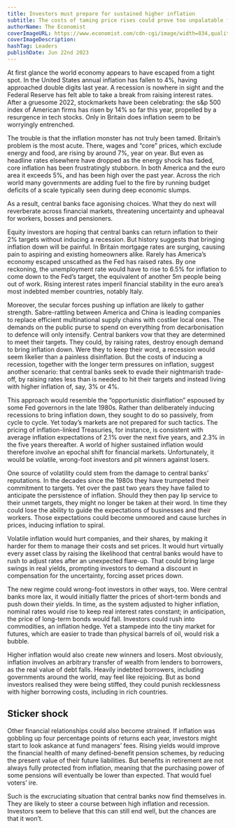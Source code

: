 ```yaml
---
title: Investors must prepare for sustained higher inflation
subtitle: The costs of taming price rises could prove too unpalatable for central banks
authorName: The Economist
coverImageURL: https://www.economist.com/cdn-cgi/image/width=834,quality=80,format=auto/content-assets/images/20230624_LDD002.jpg
coverImageDescription:  
hashTag: Leaders
publishDate: Jun 22nd 2023
---
```


At first glance the world economy appears to have escaped from a tight spot. In the United States annual inflation has fallen to 4%, having approached double digits last year. A recession is nowhere in sight and the Federal Reserve has felt able to take a break from raising interest rates. After a gruesome 2022, stockmarkets have been celebrating: the s&p 500 index of American firms has risen by 14% so far this year, propelled by a resurgence in tech stocks. Only in Britain does inflation seem to be worryingly entrenched.

The trouble is that the inflation monster has not truly been tamed. Britain’s problem is the most acute. There, wages and “core” prices, which exclude energy and food, are rising by around 7%, year on year. But even as headline rates elsewhere have dropped as the energy shock has faded, core inflation has been frustratingly stubborn. In both America and the euro area it exceeds 5%, and has been high over the past year. Across the rich world many governments are adding fuel to the fire by running budget deficits of a scale typically seen during deep economic slumps.

As a result, central banks face agonising choices. What they do next will reverberate across financial markets, threatening uncertainty and upheaval for workers, bosses and pensioners.

Equity investors are hoping that central banks can return inflation to their 2% targets without inducing a recession. But history suggests that bringing inflation down will be painful. In Britain mortgage rates are surging, causing pain to aspiring and existing homeowners alike. Rarely has America’s economy escaped unscathed as the Fed has raised rates. By one reckoning, the unemployment rate would have to rise to 6.5% for inflation to come down to the Fed’s target, the equivalent of another 5m people being out of work. Rising interest rates imperil financial stability in the euro area’s most indebted member countries, notably Italy.

Moreover, the secular forces pushing up inflation are likely to gather strength. Sabre-rattling between America and China is leading companies to replace efficient multinational supply chains with costlier local ones. The demands on the public purse to spend on everything from decarbonisation to defence will only intensify.
Central bankers vow that they are determined to meet their targets. They could, by raising rates, destroy enough demand to bring inflation down. Were they to keep their word, a recession would seem likelier than a painless disinflation. But the costs of inducing a recession, together with the longer term pressures on inflation, suggest another scenario: that central banks seek to evade their nightmarish trade-off, by raising rates less than is needed to hit their targets and instead living with higher inflation of, say, 3% or 4%.

This approach would resemble the “opportunistic disinflation” espoused by some Fed governors in the late 1980s. Rather than deliberately inducing recessions to bring inflation down, they sought to do so passively, from cycle to cycle. Yet today’s markets are not prepared for such tactics. The pricing of inflation-linked Treasuries, for instance, is consistent with average inflation expectations of 2.1% over the next five years, and 2.3% in the five years thereafter. A world of higher sustained inflation would therefore involve an epochal shift for financial markets. Unfortunately, it would be volatile, wrong-foot investors and pit winners against losers.

One source of volatility could stem from the damage to central banks’ reputations. In the decades since the 1980s they have trumpeted their commitment to targets. Yet over the past two years they have failed to anticipate the persistence of inflation. Should they then pay lip service to their unmet targets, they might no longer be taken at their word. In time they could lose the ability to guide the expectations of businesses and their workers. Those expectations could become unmoored and cause lurches in prices, inducing inflation to spiral.

Volatile inflation would hurt companies, and their shares, by making it harder for them to manage their costs and set prices. It would hurt virtually every asset class by raising the likelihood that central banks would have to rush to adjust rates after an unexpected flare-up. That could bring large swings in real yields, prompting investors to demand a discount in compensation for the uncertainty, forcing asset prices down.

The new regime could wrong-foot investors in other ways, too. Were central banks more lax, it would initially flatter the prices of short-term bonds and push down their yields. In time, as the system adjusted to higher inflation, nominal rates would rise to keep real interest rates constant; in anticipation, the price of long-term bonds would fall. Investors could rush into commodities, an inflation hedge. Yet a stampede into the tiny market for futures, which are easier to trade than physical barrels of oil, would risk a bubble.

Higher inflation would also create new winners and losers. Most obviously, inflation involves an arbitrary transfer of wealth from lenders to borrowers, as the real value of debt falls. Heavily indebted borrowers, including governments around the world, may feel like rejoicing. But as bond investors realised they were being stiffed, they could punish recklessness with higher borrowing costs, including in rich countries.

## Sticker shock
Other financial relationships could also become strained. If inflation was gobbling up four percentage points of returns each year, investors might start to look askance at fund managers’ fees. Rising yields would improve the financial health of many defined-benefit pension schemes, by reducing the present value of their future liabilities. But benefits in retirement are not always fully protected from inflation, meaning that the purchasing power of some pensions will eventually be lower than expected. That would fuel voters’ ire.

Such is the excruciating situation that central banks now find themselves in. They are likely to steer a course between high inflation and recession. Investors seem to believe that this can still end well, but the chances are that it won’t.
